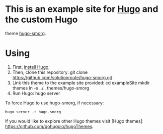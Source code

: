 # This is an example site for [Hugo](https://gohugo.io/) and the custom Hugo
theme [hugo-smorg](https://github.com/solutionroute/hugo-smorg).

# Using

1. First, [install Hugo](https://gohugo.io/overview/installing/);
2. Then, clone this repository:
	git clone https://github.com/solutionroute/hugo-smorg.git
3. Link this theme to the example site provided:
	cd exampleSite
	mkdir themes
	ln -s ../.. themes/hugo-smorg
4. Run Hugo:
	hugo server

To force Hugo to use hugo-smorg, if necessary:

	hugo server -t hugo-smorg

If you would like to explore other Hugo themes visit 
[Hugo themes]: https://github.com/gohugoio/hugoThemes.
